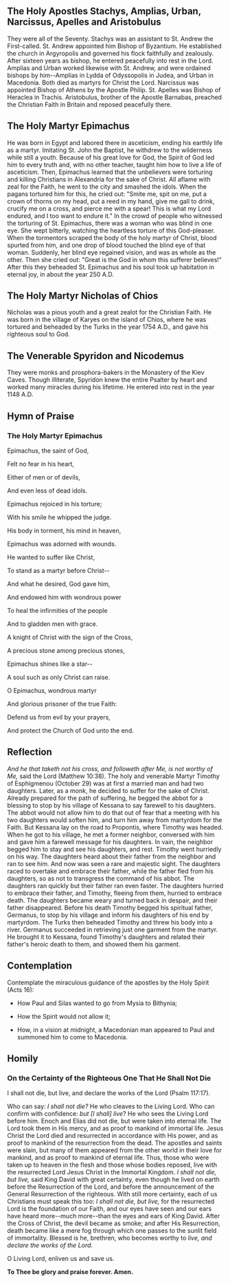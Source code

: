 ## The Holy Apostles Stachys, Amplias, Urban, Narcissus, Apelles and Aristobulus

They were all of the Seventy. Stachys was an assistant to St. Andrew the First-called. St. Andrew appointed him Bishop of Byzantium. He established the church in Argyropolis and governed his flock faithfully and zealously. After sixteen years as bishop, he entered peacefully into rest in the Lord. Amplias and Urban worked likewise with St. Andrew, and were ordained bishops by him--Amplias in Lydda of Odyssopolis in Judea, and Urban in Macedonia. Both died as martyrs for Christ the Lord. Narcissus was appointed Bishop of Athens by the Apostle Philip. St. Apelles was Bishop of Heraclea in Trachis. Aristobulus, brother of the Apostle Barnabas, preached the Christian Faith in Britain and reposed peacefully there. 

## The Holy Martyr Epimachus

He was born in Egypt and labored there in asceticism, ending his earthly life as a martyr. Imitating St. John the Baptist, he withdrew to the wilderness while still a youth. Because of his great love for God, the Spirit of God led him to every truth and, with no other teacher, taught him how to live a life of asceticism. Then, Epimachus learned that the unbelievers were torturing and killing Christians in Alexandria for the sake of Christ. All aflame with zeal for the Faith, he went to the city and smashed the idols. When the pagans tortured him for this, he cried out: "Smite me, spit on me, put a crown of thorns on my head, put a reed in my hand, give me gall to drink, crucify me on a cross, and pierce me with a spear! This is what my Lord endured, and I too want to endure it." In the crowd of people who witnessed the torturing of St. Epimachus, there was a woman who was blind in one eye. She wept bitterly, watching the heartless torture of this God-pleaser. When the tormentors scraped the body of the holy martyr of Christ, blood spurted from him, and one drop of blood touched the blind eye of that woman. Suddenly, her blind eye regained vision, and was as whole as the other. Then she cried out: "Great is the God in whom this sufferer believes!" After this they beheaded St. Epimachus and his soul took up habitation in eternal joy, in about the year 250 A.D.

## The Holy Martyr Nicholas of Chios

Nicholas was a pious youth and a great zealot for the Christian Faith. He was born in the village of Karyes on the island of Chios, where he was tortured and beheaded by the Turks in the year 1754 A.D., and gave his righteous soul to God.

## The Venerable Spyridon and Nicodemus

They were monks and prosphora-bakers in the Monastery of the Kiev Caves. Though illiterate, Spyridon knew the entire Psalter by heart and worked many miracles during his lifetime. He entered into rest in the year 1148 A.D.

## Hymn of Praise

### The Holy Martyr Epimachus

Epimachus, the saint of God,

Felt no fear in his heart,

Either of men or of devils,

And even less of dead idols.

Epimachus rejoiced in his torture;

With his smile he whipped the judge.

His body in torment, his mind in heaven,

Epimachus was adorned with wounds.

He wanted to suffer like Christ,

To stand as a martyr before Christ--

And what he desired, God gave him,

And endowed him with wondrous power

To heal the infirmities of the people 

And to gladden men with grace.

A knight of Christ with the sign of the Cross,

A precious stone among precious stones,

Epimachus shines like a star--

A soul such as only Christ can raise.

O Epimachus, wondrous martyr

And glorious prisoner of the true Faith:

Defend us from evil by your prayers,

And protect the Church of God unto the end.

## Reflection

*And he that taketh not his cross, and followeth after Me, is not worthy of Me,* said the Lord (Matthew 10:38). The holy and venerable Martyr Timothy of Esphigmenou (October 29) was at first a married man and had two daughters. Later, as a monk, he decided to suffer for the sake of Christ. Already prepared for the path of suffering, he begged the abbot for a blessing to stop by his village of Kessana to say farewell to his daughters. The abbot would not allow him to do that out of fear that a meeting with his two daughters would soften him, and turn him away from martyrdom for the Faith. But Kessana lay on the road to Propontis, where Timothy was headed. When he got to his village, he met a former neighbor, conversed with him and gave him a farewell message for his daughters. In vain, the neighbor begged him to stay and see his daughters, and rest. Timothy went hurriedly on his way. The daughters heard about their father from the neighbor and ran to see him. And now was seen a rare and majestic sight. The daughters raced to overtake and embrace their father, while the father fled from his daughters, so as not to transgress the command of his abbot. The daughters ran quickly but their father ran even faster. The daughters hurried to embrace their father, and Timothy, fleeing from them, hurried to embrace death. The daughters became weary and turned back in despair, and their father disappeared. Before his death Timothy begged his spiritual father, Germanus, to stop by his village and inform his daughters of his end by martyrdom. The Turks then beheaded Timothy and threw his body into a river. Germanus succeeded in retrieving just one garment from the martyr. He brought it to Kessana, found Timothy's daughters and related their father's heroic death to them, and showed them his garment.

## Contemplation

Contemplate the miraculous guidance of the apostles by the Holy Spirit (Acts 16):

- How Paul and Silas wanted to go from Mysia to Bithynia;

- How the Spirit would not allow it;

- How, in a vision at midnight, a Macedonian man appeared to Paul and summoned him to come to Macedonia.

## Homily

### On the Certainty of the Righteous One That He Shall Not Die

I shall not die, but live, and declare the works of the Lord (Psalm 117:17).

Who can say: *I shall not die?* He who cleaves to the Living Lord. Who can confirm with confidence: *but [I shall] live*? He who sees the Living Lord before him. Enoch and Elias did not die, but were taken into eternal life. The Lord took them in His mercy, and as proof to mankind of immortal life. Jesus Christ the Lord died and resurrected in accordance with His power, and as proof to mankind of the resurrection from the dead. The apostles and saints were slain, but many of them appeared from the other world in their love for mankind, and as proof to mankind of eternal life. Thus, those who were taken up to heaven in the flesh and those whose bodies reposed, live with the resurrected Lord Jesus Christ in the Immortal Kingdom. *I shall not die, but live,* said King David with great certainty, even though he lived on earth before the Resurrection of the Lord, and before the announcement of the General Resurrection of the righteous. With still more certainty, each of us Christians must speak this too: *I shall not die, but live,* for the resurrected Lord is the foundation of our Faith, and our eyes have seen and our ears have heard more--much more--than the eyes and ears of King David. After the Cross of Christ, the devil became as smoke; and after His Resurrection, death became like a mere fog through which one passes to the sunlit field of immortality. Blessed is he, brethren, who becomes worthy to *live, and declare the works of the Lord*.

O Living Lord, enliven us and save us.

**To Thee be glory and praise forever. Amen.**
